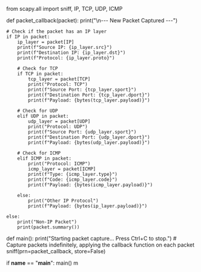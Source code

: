 from scapy.all import sniff, IP, TCP, UDP, ICMP

def packet_callback(packet):
    print("\n--- New Packet Captured ---")

    # Check if the packet has an IP layer
    if IP in packet:
        ip_layer = packet[IP]
        print(f"Source IP: {ip_layer.src}")
        print(f"Destination IP: {ip_layer.dst}")
        print(f"Protocol: {ip_layer.proto}")

        # Check for TCP
        if TCP in packet:
            tcp_layer = packet[TCP]
            print("Protocol: TCP")
            print(f"Source Port: {tcp_layer.sport}")
            print(f"Destination Port: {tcp_layer.dport}")
            print(f"Payload: {bytes(tcp_layer.payload)}")

        # Check for UDP
        elif UDP in packet:
            udp_layer = packet[UDP]
            print("Protocol: UDP")
            print(f"Source Port: {udp_layer.sport}")
            print(f"Destination Port: {udp_layer.dport}")
            print(f"Payload: {bytes(udp_layer.payload)}")

        # Check for ICMP
        elif ICMP in packet:
            print("Protocol: ICMP")
            icmp_layer = packet[ICMP]
            print(f"Type: {icmp_layer.type}")
            print(f"Code: {icmp_layer.code}")
            print(f"Payload: {bytes(icmp_layer.payload)}")

        else:
            print("Other IP Protocol")
            print(f"Payload: {bytes(ip_layer.payload)}")

    else:
        print("Non-IP Packet")
        print(packet.summary())

def main():
    print("Starting packet capture... Press Ctrl+C to stop.")
    # Capture packets indefinitely, applying the callback function on each packet
    sniff(prn=packet_callback, store=False)

if __name__ == "__main__":
    main()
m
